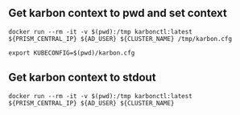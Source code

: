 ## Get karbon context to pwd and set context

```
docker run --rm -it -v $(pwd):/tmp karbonctl:latest ${PRISM_CENTRAL_IP} ${AD_USER} ${CLUSTER_NAME} /tmp/karbon.cfg

export KUBECONFIG=$(pwd)/karbon.cfg
```

## Get karbon context to stdout

`docker run --rm -it -v $(pwd):/tmp karbonctl:latest ${PRISM_CENTRAL_IP} ${AD_USER} ${CLUSTER_NAME}`

